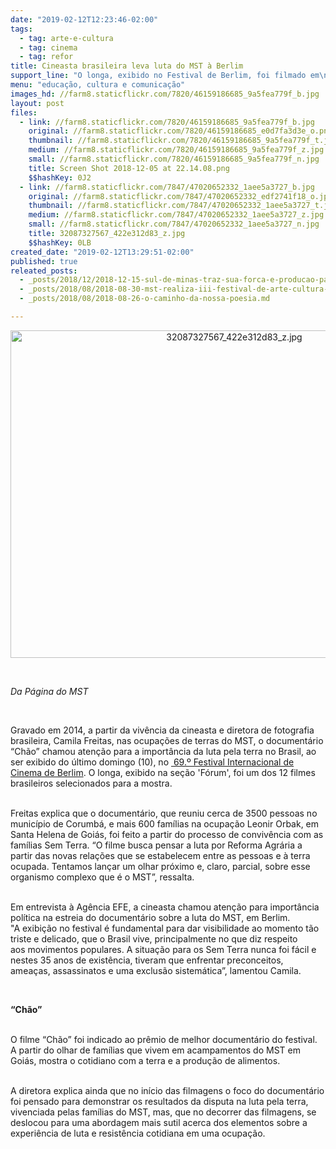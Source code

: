 ```yaml
---
date: "2019-02-12T12:23:46-02:00"
tags:
  - tag: arte-e-cultura
  - tag: cinema
  - tag: refor
title: Cineasta brasileira leva luta do MST à Berlim
support_line: "O longa, exibido no Festival de Berlim, foi filmado em\nacampamentos do MST, em Goiás"
menu: "educação, cultura e comunicação"
images_hd: //farm8.staticflickr.com/7820/46159186685_9a5fea779f_b.jpg
layout: post
files:
  - link: //farm8.staticflickr.com/7820/46159186685_9a5fea779f_b.jpg
    original: //farm8.staticflickr.com/7820/46159186685_e0d7fa3d3e_o.png
    thumbnail: //farm8.staticflickr.com/7820/46159186685_9a5fea779f_t.jpg
    medium: //farm8.staticflickr.com/7820/46159186685_9a5fea779f_z.jpg
    small: //farm8.staticflickr.com/7820/46159186685_9a5fea779f_n.jpg
    title: Screen Shot 2018-12-05 at 22.14.08.png
    $$hashKey: 0J2
  - link: //farm8.staticflickr.com/7847/47020652332_1aee5a3727_b.jpg
    original: //farm8.staticflickr.com/7847/47020652332_edf2741f18_o.jpg
    thumbnail: //farm8.staticflickr.com/7847/47020652332_1aee5a3727_t.jpg
    medium: //farm8.staticflickr.com/7847/47020652332_1aee5a3727_z.jpg
    small: //farm8.staticflickr.com/7847/47020652332_1aee5a3727_n.jpg
    title: 32087327567_422e312d83_z.jpg
    $$hashKey: 0LB
created_date: "2019-02-12T13:29:51-02:00"
published: true
releated_posts:
  - _posts/2018/12/2018-12-15-sul-de-minas-traz-sua-forca-e-producao-para-o-festival-da-reforma-agraria.md
  - _posts/2018/08/2018-08-30-mst-realiza-iii-festival-de-arte-cultura-das-escolas-do-campo.md
  - _posts/2018/08/2018-08-26-o-caminho-da-nossa-poesia.md

---
```

<p style="text-align:center"><img alt="32087327567_422e312d83_z.jpg" height="524" src="//farm8.staticflickr.com/7847/47020652332_1aee5a3727_b.jpg" width="700" /></p>

<p>&nbsp;</p>

<p><em>Da P&aacute;gina do MST</em></p>

<p>&nbsp;</p>

<p>Gravado em&nbsp;2014, a partir da viv&ecirc;ncia da cineasta e diretora de fotografia brasileira, Camila Freitas, nas ocupa&ccedil;&otilde;es de terras do MST,&nbsp;o document&aacute;rio &ldquo;Ch&atilde;o&rdquo; chamou aten&ccedil;&atilde;o para a import&acirc;ncia da luta pela terra no Brasil, ao ser exibido do &uacute;ltimo domingo (10), no <a href="http://www.berlinfestival.de/" rel="external" target="_blank">&nbsp;69.&ordm; Festival Internacional de Cinema de Berlim</a>. O longa, exibido na se&ccedil;&atilde;o &#39;F&oacute;rum&#39;, foi&nbsp;um dos 12 filmes brasileiros selecionados para a mostra.</p>

<p><br />
Freitas&nbsp;explica que o document&aacute;rio, que reuniu cerca&nbsp;de 3500 pessoas no munic&iacute;pio de Corumb&aacute;, e mais&nbsp;600 fam&iacute;lias na&nbsp;ocupa&ccedil;&atilde;o Leonir Orbak, em Santa Helena de Goi&aacute;s, foi feito a partir&nbsp;do&nbsp;processo&nbsp;de conviv&ecirc;ncia com&nbsp;as fam&iacute;lias Sem Terra. &ldquo;O filme busca pensar a luta por Reforma Agr&aacute;ria a partir das novas rela&ccedil;&otilde;es que se estabelecem entre as pessoas e &agrave;&nbsp;terra ocupada. Tentamos lan&ccedil;ar um olhar pr&oacute;ximo e, claro, parcial, sobre esse organismo complexo que &eacute; o MST&rdquo;, ressalta.</p>

<p><br />
Em entrevista &agrave; Ag&ecirc;ncia EFE, a cineasta&nbsp;chamou aten&ccedil;&atilde;o para import&acirc;ncia pol&iacute;tica na estreia do document&aacute;rio&nbsp;sobre a luta do MST, em Berlim. &quot;A&nbsp;exibi&ccedil;&atilde;o no festival &eacute; fundamental para dar visibilidade ao momento t&atilde;o triste e delicado, que o Brasil vive, principalmente no que diz respeito aos&nbsp;movimentos populares. A situa&ccedil;&atilde;o para os Sem Terra nunca foi f&aacute;cil e nestes 35 anos de exist&ecirc;ncia, tiveram que enfrentar preconceitos, amea&ccedil;as, assassinatos e uma exclus&atilde;o sistem&aacute;tica&rdquo;, lamentou&nbsp;Camila.</p>

<p>&nbsp;</p>

<p><strong>&ldquo;Ch&atilde;o&rdquo;</strong></p>

<p><br />
O filme &ldquo;Ch&atilde;o&rdquo; foi indicado ao pr&ecirc;mio de melhor document&aacute;rio do festival. A partir do olhar de fam&iacute;lias que vivem em acampamentos do MST em Goi&aacute;s, mostra o cotidiano&nbsp;com a terra e a produ&ccedil;&atilde;o de alimentos.</p>

<p><br />
A diretora explica ainda que no in&iacute;cio das filmagens o foco do document&aacute;rio foi pensado para demonstrar os resultados da disputa na luta pela terra, vivenciada pelas fam&iacute;lias&nbsp;do MST, mas, que no decorrer das filmagens, se deslocou para uma abordagem mais sutil acerca dos elementos sobre a experi&ecirc;ncia de luta e resist&ecirc;ncia cotidiana em uma ocupa&ccedil;&atilde;o.</p>

<p>&nbsp;</p>
